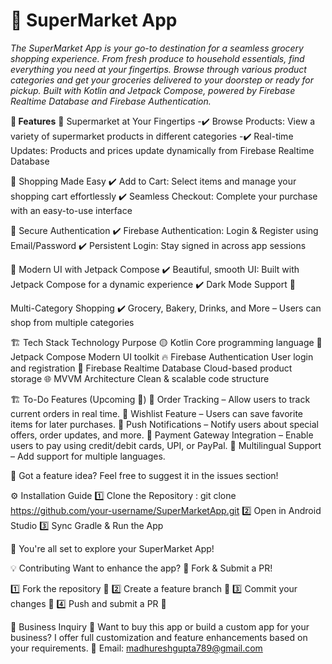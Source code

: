 # 🛒 SuperMarket App
_The SuperMarket App is your go-to destination for a seamless grocery shopping experience. From fresh produce to household essentials, find everything you need at your fingertips. Browse through various product categories and get your groceries delivered to your doorstep or ready for pickup. Built with Kotlin and Jetpack Compose, powered by Firebase Realtime Database and Firebase Authentication._

**🚀 Features**
🏪 Supermarket at Your Fingertips
-✔️ Browse Products: View a variety of supermarket products in different categories
-✔️ Real-time Updates: Products and prices update dynamically from Firebase Realtime Database

🛒 Shopping Made Easy
✔️ Add to Cart: Select items and manage your shopping cart effortlessly
✔️ Seamless Checkout: Complete your purchase with an easy-to-use interface

🔐 Secure Authentication
✔️ Firebase Authentication: Login & Register using Email/Password
✔️ Persistent Login: Stay signed in across app sessions

🎨 Modern UI with Jetpack Compose
✔️ Beautiful, smooth UI: Built with Jetpack Compose for a dynamic experience
✔️ Dark Mode Support 🌙

 Multi-Category Shopping
✔️ Grocery, Bakery, Drinks, and More – Users can shop from multiple categories


🏗️ Tech Stack
Technology	Purpose
🟡 Kotlin	Core programming language
🎨 Jetpack Compose	Modern UI toolkit
🔥 Firebase Authentication	User login and registration
💾 Firebase Realtime Database	Cloud-based product storage
🌐 MVVM Architecture	Clean & scalable code structure

🏗️ To-Do Features (Upcoming 🚀)
🔲 Order Tracking – Allow users to track current orders in real time.
🔲 Wishlist Feature – Users can save favorite items for later purchases.
🔲 Push Notifications – Notify users about special offers, order updates, and more.
🔲 Payment Gateway Integration – Enable users to pay using credit/debit cards, UPI, or PayPal.
🔲 Multilingual Support – Add support for multiple languages.

📌 Got a feature idea? Feel free to suggest it in the issues section!

⚙️ Installation Guide
1️⃣ Clone the Repository : git clone https://github.com/your-username/SuperMarketApp.git
2️⃣ Open in Android Studio
3️⃣ Sync Gradle & Run the App

🚀 You're all set to explore your SuperMarket App!

💡 Contributing
Want to enhance the app? 🎯 Fork & Submit a PR!

1️⃣ Fork the repository 🍴
2️⃣ Create a feature branch 🌿
3️⃣ Commit your changes 🎯
4️⃣ Push and submit a PR 🚀

🤝 Business Inquiry
🎯 Want to buy this app or build a custom app for your business?
I offer full customization and feature enhancements based on your requirements.
📧 Email: madhureshgupta789@gmail.com
